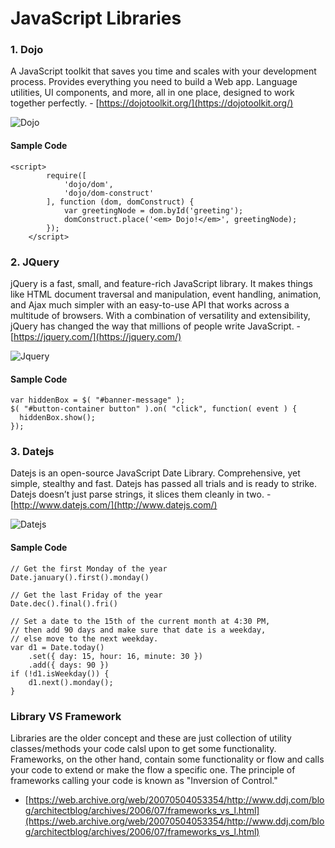 # JavaScript Libraries

### 1. Dojo
A JavaScript toolkit that saves you time and scales with your development process. Provides everything you need to build a Web app. Language utilities, UI components, and more, all in one place, designed to work together perfectly. - [https://dojotoolkit.org/](https://dojotoolkit.org/)

![Dojo](https://dojotoolkit.org/documentation/tutorials/1.7/gfx/images/gfxlogo.png)

#### Sample Code

``` 
<script>
        require([
            'dojo/dom',
            'dojo/dom-construct'
        ], function (dom, domConstruct) {
            var greetingNode = dom.byId('greeting');
            domConstruct.place('<em> Dojo!</em>', greetingNode);
        });
    </script> 
```
    
### 2. JQuery
jQuery is a fast, small, and feature-rich JavaScript library. It makes things like HTML document traversal and manipulation, event handling, animation, and Ajax much simpler with an easy-to-use API that works across a multitude of browsers. With a combination of versatility and extensibility, jQuery has changed the way that millions of people write JavaScript. - [https://jquery.com/](https://jquery.com/)

![Jquery](http://www.vikaskbh.com/wp-content/uploads/2014/01/jquery_logo.png)

#### Sample Code

``` 
var hiddenBox = $( "#banner-message" );
$( "#button-container button" ).on( "click", function( event ) {
  hiddenBox.show();
}); 
```

### 3. Datejs
Datejs is an open-source JavaScript Date Library. Comprehensive, yet simple, stealthy and fast. Datejs has passed all trials and is ready to strike. Datejs doesn’t just parse strings, it slices them cleanly in two. - [http://www.datejs.com/](http://www.datejs.com/)

![Datejs](https://camo.githubusercontent.com/5e54f09cc38ce9071403ca237b6121c3051b6529/687474703a2f2f646174656a732e636f6d2f696d616765732f676f6f676c65636f64652d6865616465722e6a7067)

#### Sample Code

```
// Get the first Monday of the year
Date.january().first().monday()
 
// Get the last Friday of the year
Date.dec().final().fri()
 
// Set a date to the 15th of the current month at 4:30 PM,
// then add 90 days and make sure that date is a weekday,
// else move to the next weekday.
var d1 = Date.today()
    .set({ day: 15, hour: 16, minute: 30 })
    .add({ days: 90 })
if (!d1.isWeekday()) {
    d1.next().monday();
} 
```

### Library VS Framework

Libraries are the older concept and these are just collection of utility classes/methods your code calsl upon to get some functionality. Frameworks, on the other hand, contain some functionality or flow and calls your code to extend or make the flow a specific one. The principle of frameworks calling your code is known as "Inversion of Control." 
- [https://web.archive.org/web/20070504053354/http://www.ddj.com/blog/architectblog/archives/2006/07/frameworks_vs_l.html](https://web.archive.org/web/20070504053354/http://www.ddj.com/blog/architectblog/archives/2006/07/frameworks_vs_l.html)
